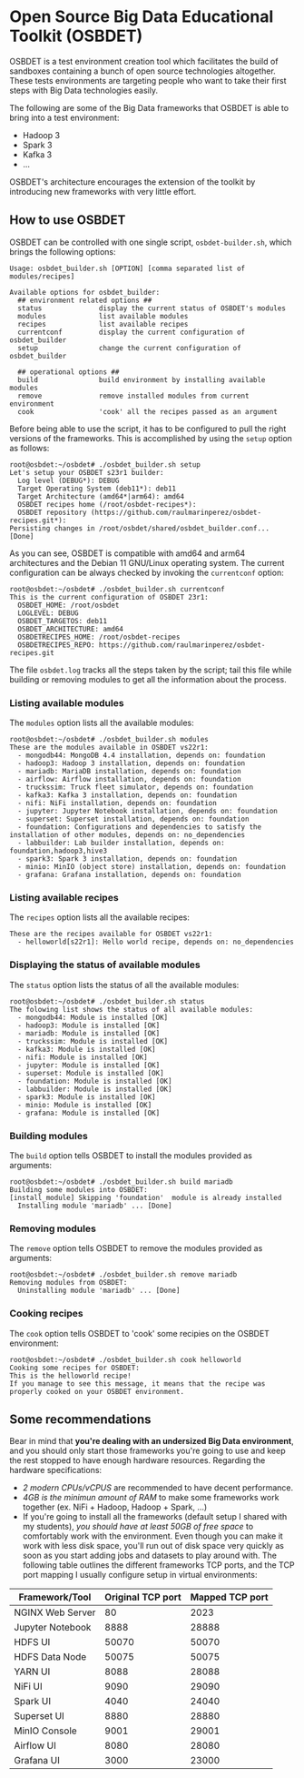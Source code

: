 # Open Source Big Data Educational Toolkit (OSBDET)
OSBDET is a test environment creation tool which facilitates the build of sandboxes containing a bunch of open source technologies altogether. These tests environments are targeting people who want to take their first steps with Big Data technologies easily.

The following are some of the Big Data frameworks that OSBDET is able to bring into a test environment:

- Hadoop 3
- Spark 3
- Kafka 3
- ...

OSBDET's architecture encourages the extension of the toolkit by introducing new frameworks with very little effort.
## How to use OSBDET
OSBDET can be controlled with one single script, `osbdet-builder.sh`, which brings the following options:
```root@osbdet:~/osbdet# ./osbdet_builder.sh
Usage: osbdet_builder.sh [OPTION] [comma separated list of modules/recipes]

Available options for osbdet_builder:
  ## environment related options ##
  status              display the current status of OSBDET's modules
  modules             list available modules
  recipes             list available recipes
  currentconf         display the current configuration of osbdet_builder
  setup               change the current configuration of osbdet_builder

  ## operational options ##
  build               build environment by installing available modules
  remove              remove installed modules from current environment
  cook                'cook' all the recipes passed as an argument
```
Before being able to use the script, it has to be configured to pull the right versions
of the frameworks. This is accomplished by using the `setup` option as follows:
```
root@osbdet:~/osbdet# ./osbdet_builder.sh setup
Let's setup your OSBDET s23r1 builder:
  Log level (DEBUG*): DEBUG
  Target Operating System (deb11*): deb11
  Target Architecture (amd64*|arm64): amd64
  OSBDET recipes home (/root/osbdet-recipes*): 
  OSBDET repository (https://github.com/raulmarinperez/osbdet-recipes.git*): 
Persisting changes in /root/osbdet/shared/osbdet_builder.conf... [Done]
```
As you can see, OSBDET is compatible with amd64 and arm64 architectures and the Debian 11 GNU/Linux operating system.
The current configuration can be always checked by invoking the `currentconf` option:
```
root@osbdet:~/osbdet# ./osbdet_builder.sh currentconf
This is the current configuration of OSBDET 23r1:
  OSBDET_HOME: /root/osbdet
  LOGLEVEL: DEBUG
  OSBDET_TARGETOS: deb11
  OSBDET_ARCHITECTURE: amd64
  OSBDETRECIPES_HOME: /root/osbdet-recipes
  OSBDETRECIPES_REPO: https://github.com/raulmarinperez/osbdet-recipes.git
```
The file `osbdet.log` tracks all the steps taken by the script; tail this file while building or removing modules to get all the information about the process.
### Listing available modules
The `modules` option lists all the available modules:
```
root@osbdet:~/osbdet# ./osbdet_builder.sh modules
These are the modules available in OSBDET vs22r1:
  - mongodb44: MongoDB 4.4 installation, depends on: foundation
  - hadoop3: Hadoop 3 installation, depends on: foundation
  - mariadb: MariaDB installation, depends on: foundation
  - airflow: Airflow installation, depends on: foundation
  - truckssim: Truck fleet simulator, depends on: foundation
  - kafka3: Kafka 3 installation, depends on: foundation
  - nifi: NiFi installation, depends on: foundation
  - jupyter: Jupyter Notebook installation, depends on: foundation
  - superset: Superset installation, depends on: foundation
  - foundation: Configurations and dependencies to satisfy the installation of other modules, depends on: no_dependencies
  - labbuilder: Lab builder installation, depends on: foundation,hadoop3,hive3
  - spark3: Spark 3 installation, depends on: foundation
  - minio: MinIO (object store) installation, depends on: foundation
  - grafana: Grafana installation, depends on: foundation
```
### Listing available recipes
The `recipes` option lists all the available recipes:
```
These are the recipes available for OSBDET vs22r1:
  - helloworld[s22r1]: Hello world recipe, depends on: no_dependencies
```
### Displaying the status of available modules
The `status` option lists the status of all the available modules:
```
root@osbdet:~/osbdet# ./osbdet_builder.sh status
The folowing list shows the status of all available modules:
  - mongodb44: Module is installed [OK]
  - hadoop3: Module is installed [OK]
  - mariadb: Module is installed [OK]
  - truckssim: Module is installed [OK]
  - kafka3: Module is installed [OK]
  - nifi: Module is installed [OK]
  - jupyter: Module is installed [OK]
  - superset: Module is installed [OK]
  - foundation: Module is installed [OK]
  - labbuilder: Module is installed [OK]
  - spark3: Module is installed [OK]
  - minio: Module is installed [OK]
  - grafana: Module is installed [OK]
```
### Building modules
The `build` option tells OSBDET to install the modules provided as arguments:
```
root@osbdet:~/osbdet# ./osbdet_builder.sh build mariadb
Building some modules into OSBDET:
[install_module] Skipping 'foundation'  module is already installed
  Installing module 'mariadb' ... [Done]
```
### Removing modules
The `remove` option tells OSBDET to remove the modules provided as arguments:
```
root@osbdet:~/osbdet# ./osbdet_builder.sh remove mariadb
Removing modules from OSBDET:
  Uninstalling module 'mariadb' ... [Done]
```
### Cooking recipes
The `cook` option tells OSBDET to 'cook' some recipies on the OSBDET environment:
```
root@osbdet:~/osbdet# ./osbdet_builder.sh cook helloworld
Cooking some recipes for OSBDET:
This is the helloworld recipe!
If you manage to see this message, it means that the recipe was properly cooked on your OSBDET environment.
```
## Some recommendations
Bear in mind that **you're dealing with an undersized Big Data environment**, and you should only start those frameworks you're going to use and keep the rest stopped to have enough hardware resources. Regarding the hardware specifications:
- *2 modern CPUs/vCPUS* are recommended to have decent performance.
- *4GB is the minimun amount of RAM* to make some frameworks work together (ex. NiFi + Hadoop, Hadoop + Spark, ...)
- If you're going to install all the frameworks (default setup I shared with my students), *you should have at least 50GB of free space* to comfortably work with the environment. Even though you can make it work with less disk space, you'll run out of disk space very quickly as soon as you start adding jobs and datasets to play around with.
The following table outlines the different frameworks TCP ports, and the TCP port mapping I usually configure setup in virtual environments:

|Framework/Tool     |Original TCP port   |Mapped TCP port   |
|-------------------|--------------------|------------------|
|NGINX Web Server   |80                  |2023              |
|Jupyter Notebook   |8888                |28888             |
|HDFS UI            |50070               |50070             |
|HDFS Data Node     |50075               |50075             |
|YARN UI            |8088                |28088             |
|NiFi UI            |9090                |29090             |
|Spark UI           |4040                |24040             |
|Superset UI        |8880                |28880             |
|MinIO Console      |9001                |29001             |
|Airflow UI         |8080                |28080             |
|Grafana UI         |3000                |23000             |

